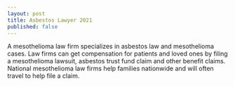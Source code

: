 ```yaml
---
layout: post
title: Asbestos Lawyer 2021
published: false
---
```


A mesothelioma law firm specializes in asbestos law and mesothelioma cases. Law firms can get compensation for patients and loved ones by filing a mesothelioma lawsuit, asbestos trust fund claim and other benefit claims. National mesothelioma law firms help families nationwide and will often travel to help file a claim.
